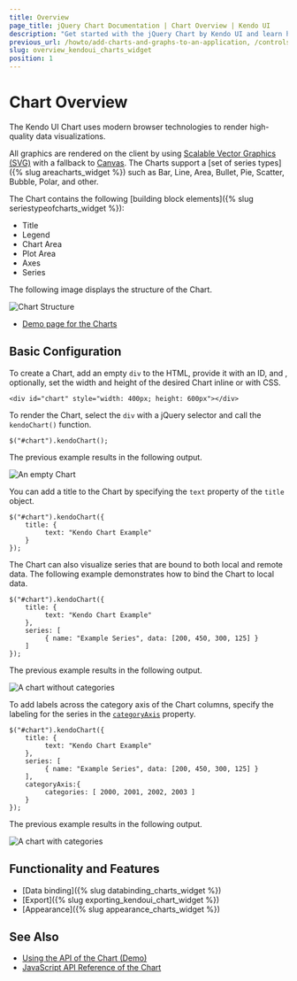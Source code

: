 ```yaml
---
title: Overview
page_title: jQuery Chart Documentation | Chart Overview | Kendo UI
description: "Get started with the jQuery Chart by Kendo UI and learn how to create, initialize, and enable the widget."
previous_url: /howto/add-charts-and-graphs-to-an-application, /controls/charts/chart/overview
slug: overview_kendoui_charts_widget
position: 1
---
```


# Chart Overview

The Kendo UI Chart uses modern browser technologies to render high-quality data visualizations.

All graphics are rendered on the client by using [Scalable Vector Graphics (SVG)](https://en.wikipedia.org/wiki/Scalable_Vector_Graphics) with a fallback to [Canvas](http://www.canvasgfx.com/). The Charts support a [set of series types]({% slug areacharts_widget %}) such as Bar, Line, Area, Bullet, Pie, Scatter, Bubble, Polar, and other.

The Chart contains the following [building block elements]({% slug seriestypeofcharts_widget %}):

* Title
* Legend
* Chart Area
* Plot Area
* Axes
* Series

The following image displays the structure of the Chart.

![Chart Structure](../chart-structure.png)

* [Demo page for the Charts](http://demos.telerik.com/kendo-ui/)

## Basic Configuration

To create a Chart, add an empty `div` to the HTML, provide it with an ID, and , optionally, set the width and height of the desired Chart inline or with CSS.

    <div id="chart" style="width: 400px; height: 600px"></div>

To render the Chart, select the `div` with a jQuery selector and call the `kendoChart()` function.

    $("#chart").kendoChart();

The previous example results in the following output.

![An empty Chart](../chart-empty.png)

You can add a title to the Chart by specifying the `text` property of the `title` object.

    $("#chart").kendoChart({
        title: {
             text: "Kendo Chart Example"
        }
    });

The Chart can also visualize series that are bound to both local and remote data. The following example demonstrates how to bind the Chart to local data.  

    $("#chart").kendoChart({
        title: {
             text: "Kendo Chart Example"
        },
        series: [
             { name: "Example Series", data: [200, 450, 300, 125] }
        ]
    });

The previous example results in the following output.

![A chart without categories](../chart-column-no-categories.png)

To add labels across the category axis of the Chart columns, specify the labeling for the series in the [`categoryAxis`](/api/dataviz/chart#categoryAxis) property.

    $("#chart").kendoChart({
        title: {
             text: "Kendo Chart Example"
        },
        series: [
             { name: "Example Series", data: [200, 450, 300, 125] }
        ],
        categoryAxis:{
             categories: [ 2000, 2001, 2002, 2003 ]
        }
    });


The previous example results in the following output.

![A chart with categories](../chart-column-categories.png)

## Functionality and Features

* [Data binding]({% slug databinding_charts_widget %})
* [Export]({% slug exporting_kendoui_chart_widget %})
* [Appearance]({% slug appearance_charts_widget %})

## See Also

* [Using the API of the Chart (Demo)](https://demos.telerik.com/kendo-ui/chart-api/index)
* [JavaScript API Reference of the Chart](/api/javascript/dataviz/ui/chart)
